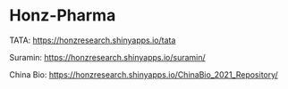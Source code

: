 # Honz-Pharma

TATA: https://honzresearch.shinyapps.io/tata

Suramin: https://honzresearch.shinyapps.io/suramin/

China Bio: https://honzresearch.shinyapps.io/ChinaBio_2021_Repository/
